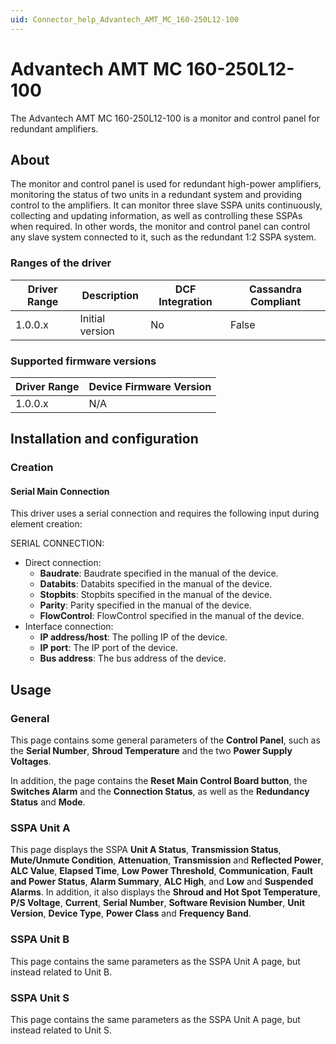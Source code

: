 ```yaml
---
uid: Connector_help_Advantech_AMT_MC_160-250L12-100
---
```


# Advantech AMT MC 160-250L12-100

The Advantech AMT MC 160-250L12-100 is a monitor and control panel for redundant amplifiers.

## About

The monitor and control panel is used for redundant high-power amplifiers, monitoring the status of two units in a redundant system and providing control to the amplifiers. It can monitor three slave SSPA units continuously, collecting and updating information, as well as controlling these SSPAs when required. In other words, the monitor and control panel can control any slave system connected to it, such as the redundant 1:2 SSPA system.

### Ranges of the driver

| **Driver Range** | **Description** | **DCF Integration** | **Cassandra Compliant** |
|------------------|-----------------|---------------------|-------------------------|
| 1.0.0.x          | Initial version | No                  | False                   |

### Supported firmware versions

| **Driver Range** | **Device Firmware Version** |
|------------------|-----------------------------|
| 1.0.0.x          | N/A                         |

## Installation and configuration

### Creation

#### Serial Main Connection

This driver uses a serial connection and requires the following input during element creation:

SERIAL CONNECTION:

- Direct connection:
  - **Baudrate**: Baudrate specified in the manual of the device.
  - **Databits**: Databits specified in the manual of the device.
  - **Stopbits**: Stopbits specified in the manual of the device.
  - **Parity**: Parity specified in the manual of the device.
  - **FlowControl**: FlowControl specified in the manual of the device.
- Interface connection:
  - **IP address/host**: The polling IP of the device.
  - **IP port**: The IP port of the device.
  - **Bus address**: The bus address of the device.

## Usage

### General

This page contains some general parameters of the **Control Panel**, such as the **Serial Number**, **Shroud Temperature** and the two **Power Supply** **Voltages**.

In addition, the page contains the **Reset Main Control Board button**, the **Switches Alarm** and the **Connection Status**, as well as the **Redundancy Status** and **Mode**.

### SSPA Unit A

This page displays the SSPA **Unit A Status**, **Transmission Status**, **Mute/Unmute Condition**, **Attenuation**, **Transmission** and **Reflected Power**, **ALC Value**, **Elapsed Time**, **Low Power Threshold**, **Communication**, **Fault and Power Status**, **Alarm Summary**, **ALC High**, and **Low** and **Suspended Alarms**. In addition, it also displays the **Shroud and Hot Spot Temperature**, **P/S Voltage**, **Current**, **Serial Number**, **Software Revision Number**, **Unit Version**, **Device Type**, **Power Class** and **Frequency Band**.

### SSPA Unit B

This page contains the same parameters as the SSPA Unit A page, but instead related to Unit B.

### SSPA Unit S

This page contains the same parameters as the SSPA Unit A page, but instead related to Unit S.
